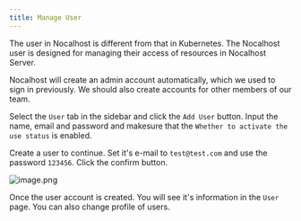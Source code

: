 ```yaml
---
title: Manage User
---
```


The user in Nocalhost is different from that in Kubernetes. The Nocalhost user is designed for managing their access of resources in Nocalhost Server.

Nocalhost will create an admin account automatically, which we used to sign in previously.  We should also create accounts for other members of our team.

Select the `User` tab in the sidebar and click the `Add User` button. Input the name, email and password and makesure that the `Whether to activate the use status` is enabled.

Create a user to continue. Set it's e-mail to `test@test.com` and use the password `123456`. Click the confirm button.

![image.png](/img/server-ks/nh-user-create.png)

Once the user account is created. You will see it's information in the `User` page. You can also change profile of users.
